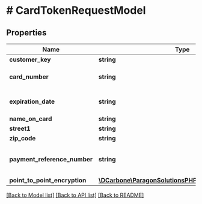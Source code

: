# # CardTokenRequestModel

## Properties

Name | Type | Description | Notes
------------ | ------------- | ------------- | -------------
**customer_key** | **string** | Unique identifier for existing customer (in Paragon platform). |
**card_number** | **string** | The Primary Acccount Number (PAN) uniquely identifies the issuer and credit cardholder account.  Required for TransType &#x3D; ADD and UPDATE  Not used for TransType &#x3D; DELETE | [optional]
**expiration_date** | **string** | Credit card date of expiration (MMYY).  Required for TransType &#x3D; ADD and UPDATE  Not used for TransType &#x3D; DELETE | [optional]
**name_on_card** | **string** | Name of cardholder (as it appears on card). | [optional]
**street1** | **string** | House number and street of cardholder&#39;s billing address. | [optional]
**zip_code** | **string** | ZIP Code of cardholder&#39;s billing address. | [optional]
**payment_reference_number** | **string** | payment reference number can be used in place of point_to_point_encryption   and card_number/expiration_date/name_on_card/street1/zip_code to retrieve token. | [optional]
**point_to_point_encryption** | [**\DCarbone\ParagonSolutionsPHPSDK\Model\P2PEModel**](P2PEModel.md) |  | [optional]

[[Back to Model list]](../../README.md#models) [[Back to API list]](../../README.md#endpoints) [[Back to README]](../../README.md)
